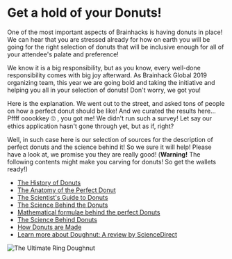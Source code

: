 # Get a hold of your Donuts!

One of the most important aspects of Brainhacks is having donuts in place! We can hear that you are stressed already for how on earth you will be going for the right selection of donuts that will be inclusive enough for all of your attendee's palate and preference!

We know it is a big responsibility, but as you know, every well-done responsibility comes with big joy afterward. As Brainhack Global 2019 organizing team, this year we are going bold and taking the initiative and helping you all in your selection of donuts! Don't worry, we got you!

Here is the explanation. We went out to the street, and asked tons of people on how a perfect donut should be like! And we curated the results here... Pffff ooookkey :roll_eyes: , you got me! We didn't run such a survey! Let say our ethics application hasn't gone through yet, but as if, right? 

Well, in such case here is our selection of sources for the description of perfect donuts and the science behind it! So we sure it will help! Please have a look at, we promise you they are really good! (**Warning!** The following contents might make you carving for donuts! So get the wallets ready!)


* [The History of Donuts]( https://www.onegreenplanet.org/vegan-food/the-history-of-the-donut/)
* [The Anatomy of the Perfect Donut](https://medium.com/@mcpflugie/the-anatomy-of-the-perfect-doughnut-643a68957ca8)
* [The Scientist's Guide to Donuts](https://cravingsofafoodscientist.com/2019/01/11/the-scientists-guide-to-donuts/)
* [The Science Behind the Donuts](https://www.yuppiechef.com/spatula/the-science-behind-doughnuts/)
* [Mathematical formulae behind the perfect Donuts](https://www.conquermaths.com/news/post/index/188/The-Mathematically-Perfect-Doughnut)
* [The Science Behind Donuts](http://www.r-dpartners.com/2018/06/01/the-science-behind-donuts/)
* [How Donuts are Made](http://www.madehow.com/Volume-5/Doughnut.html)
* [Learn more about Doughnut: A review by ScienceDirect](https://www.sciencedirect.com/topics/food-science/doughnut)

![The Ultimate Ring Doughnut](https://github.com/brainhackorg/bhg-event-materials/raw/master/media/donut.png)
